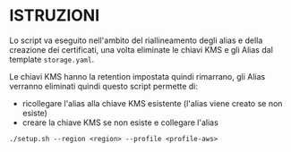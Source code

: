 # ISTRUZIONI

Lo script va eseguito nell'ambito del riallineamento degli alias e della creazione dei certificati, una volta eliminate le chiavi KMS e gli Alias dal template `storage.yaml`.

Le chiavi KMS hanno la retention impostata quindi rimarrano, gli Alias verranno eliminati quindi questo script permette di:
- ricollegare l'alias alla chiave KMS esistente (l'alias viene creato se non esiste)
- creare la chiave KMS se non esiste e collegare l'alias

`./setup.sh --region <region> --profile <profile-aws>`